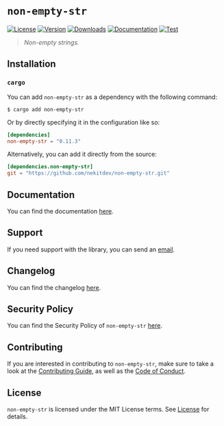 # `non-empty-str`

[![License][License Badge]][License]
[![Version][Version Badge]][Crate]
[![Downloads][Downloads Badge]][Crate]
[![Documentation][Documentation Badge]][Documentation]
[![Test][Test Badge]][Actions]

> *Non-empty strings.*

## Installation

### `cargo`

You can add `non-empty-str` as a dependency with the following command:

```console
$ cargo add non-empty-str
```

Or by directly specifying it in the configuration like so:

```toml
[dependencies]
non-empty-str = "0.11.3"
```

Alternatively, you can add it directly from the source:

```toml
[dependencies.non-empty-str]
git = "https://github.com/nekitdev/non-empty-str.git"
```

## Documentation

You can find the documentation [here][Documentation].

## Support

If you need support with the library, you can send an [email][Email].

## Changelog

You can find the changelog [here][Changelog].

## Security Policy

You can find the Security Policy of `non-empty-str` [here][Security].

## Contributing

If you are interested in contributing to `non-empty-str`, make sure to take a look at the
[Contributing Guide][Contributing Guide], as well as the [Code of Conduct][Code of Conduct].

## License

`non-empty-str` is licensed under the MIT License terms. See [License][License] for details.

[Email]: mailto:support@nekit.dev

[Discord]: https://nekit.dev/chat

[Actions]: https://github.com/nekitdev/non-empty-str/actions

[Changelog]: https://github.com/nekitdev/non-empty-str/blob/main/CHANGELOG.md
[Code of Conduct]: https://github.com/nekitdev/non-empty-str/blob/main/CODE_OF_CONDUCT.md
[Contributing Guide]: https://github.com/nekitdev/non-empty-str/blob/main/CONTRIBUTING.md
[Security]: https://github.com/nekitdev/non-empty-str/blob/main/SECURITY.md

[License]: https://github.com/nekitdev/non-empty-str/blob/main/LICENSE

[Crate]: https://crates.io/crates/non-empty-str
[Documentation]: https://docs.rs/non-empty-str

[License Badge]: https://img.shields.io/crates/l/non-empty-str
[Version Badge]: https://img.shields.io/crates/v/non-empty-str
[Downloads Badge]: https://img.shields.io/crates/dr/non-empty-str
[Documentation Badge]: https://img.shields.io/docsrs/non-empty-str
[Test Badge]: https://github.com/nekitdev/non-empty-str/workflows/test/badge.svg
